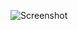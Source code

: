 ![Screenshot](https://raw.githubusercontent.com/Cryakl/Ultimate-RAT-Collection/refs/heads/main/Rewind/Rewind%201.3/Screenshot.png)
